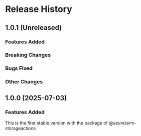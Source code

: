 # Release History

## 1.0.1 (Unreleased)

### Features Added

### Breaking Changes

### Bugs Fixed

### Other Changes

## 1.0.0 (2025-07-03)

### Features Added

This is the first stable version with the package of @azure/arm-storageactions
